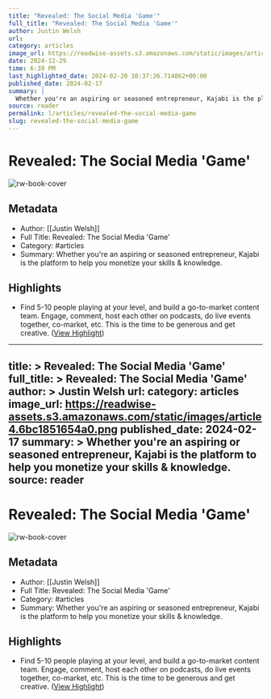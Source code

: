 ```yaml
---
title: "Revealed: The Social Media 'Game'"
full_title: "Revealed: The Social Media 'Game'"
author: Justin Welsh
url: 
category: articles
image_url: https://readwise-assets.s3.amazonaws.com/static/images/article4.6bc1851654a0.png
date: 2024-12-29
time: 6:39 PM
last_highlighted_date: 2024-02-20 10:37:26.714862+00:00
published_date: 2024-02-17
summary: |
  Whether you're an aspiring or seasoned entrepreneur, Kajabi is the platform to help you monetize your skills & knowledge.
source: reader
permalink: l/articles/revealed-the-social-media-game
slug: revealed-the-social-media-game
---
```

# Revealed: The Social Media 'Game'

![rw-book-cover](https://readwise-assets.s3.amazonaws.com/static/images/article4.6bc1851654a0.png)

## Metadata
- Author: [[Justin Welsh]]
- Full Title: Revealed: The Social Media 'Game'
- Category: #articles
- Summary: Whether you're an aspiring or seasoned entrepreneur, Kajabi is the platform to help you monetize your skills & knowledge.

## Highlights
- Find 5-10 people playing at your level, and build a go-to-market content team. Engage, comment, host each other on podcasts, do live events together, co-market, etc. This is the time to be generous and get creative. ([View Highlight](https://read.readwise.io/read/01hq31f0s57x4a9hx2cvmmhgyj))


---
title: >
  Revealed: The Social Media 'Game'
full_title: >
  Revealed: The Social Media 'Game'
author: >
  Justin Welsh
url: 
category: articles
image_url: https://readwise-assets.s3.amazonaws.com/static/images/article4.6bc1851654a0.png
published_date: 2024-02-17
summary: >
  Whether you're an aspiring or seasoned entrepreneur, Kajabi is the platform to help you monetize your skills & knowledge.
source: reader
---
# Revealed: The Social Media 'Game'

![rw-book-cover](https://readwise-assets.s3.amazonaws.com/static/images/article4.6bc1851654a0.png)

## Metadata
- Author: [[Justin Welsh]]
- Full Title: Revealed: The Social Media 'Game'
- Category: #articles
- Summary: Whether you're an aspiring or seasoned entrepreneur, Kajabi is the platform to help you monetize your skills & knowledge.

## Highlights
- Find 5-10 people playing at your level, and build a go-to-market content team. Engage, comment, host each other on podcasts, do live events together, co-market, etc. This is the time to be generous and get creative. ([View Highlight](https://read.readwise.io/read/01hq31f0s57x4a9hx2cvmmhgyj))


